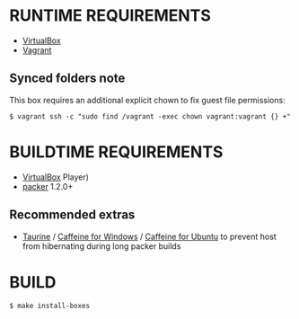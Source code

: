 # RUNTIME REQUIREMENTS

* [VirtualBox](https://www.virtualbox.org/)
* [Vagrant](https://www.vagrantup.com/)

## Synced folders note

This box requires an additional explicit chown to fix guest file permissions:

```console
$ vagrant ssh -c "sudo find /vagrant -exec chown vagrant:vagrant {} +"
```

# BUILDTIME REQUIREMENTS

* [VirtualBox](https://www.virtualbox.org/) Player)
* [packer](https://www.packer.io/) 1.2.0+

## Recommended extras

* [Taurine](https://itunes.apple.com/us/app/taurine/id960276676?mt=12) / [Caffeine for Windows](http://www.zhornsoftware.co.uk/caffeine/) / [Caffeine for Ubuntu](https://launchpad.net/caffeine) to prevent host from hibernating during long packer builds

# BUILD

```console
$ make install-boxes
```
